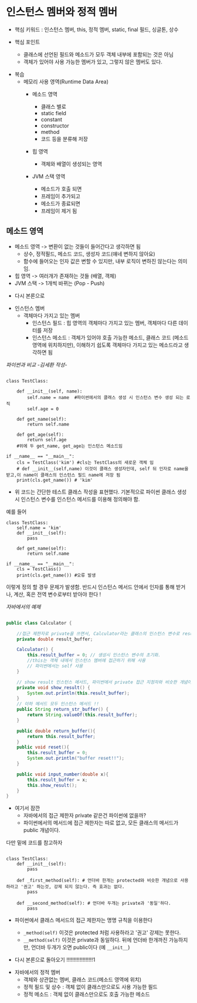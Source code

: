 # 인스턴스 멤버와 정적 멤버

- 핵심 키워드 : 인스턴스 멤버, this, 정적 멤버, static, final 필드, 싱글톤, 상수

- 핵심 포인트
    - 클래스에 선언된 필드와 메소드가 모두 객체 내부에 포함되는 것은 아님
    - 객체가 있어야 사용 가능한 멤버가 있고, 그렇지 않은 멤버도 있다.


* 복습
    - 메모리 사용 영역(Runtime Data Area)
        * 메소드 영역
            - 클래스 별로
            - static field
            - constant
            - constructor
            - method
            - 코드 등을 분류해 저장
        
        * 힙 영역
            - 객체와 배열이 생성되는 영역

        * JVM 스택 영역
            -  메소드가 호출 되면
            - 프레임이 추가되고
            - 메소드가 종료되면
            - 프레임이 제거 됨

## 메소드 영역

- 메소드 영역 -> 변환이 없는 것들이 들어간다고 생각하면 됨
    - 상수, 정적필드, 메소드 코드, 생성자 코드(얘네 변하지 않아요)
    - 함수에 들어오는 인자 값은 변할 수 있지만, 내부 로직이 변하진 않는다는 의미임.
- 힙 영역 -> 여러개가 존재하는 것들 (배열, 객체)
- JVM 스택 -> 1개씩 바뀌는 (Pop - Push)


* 다시 본론으로

- 인스턴스 멤버
    - 객체마다 가지고 있는 멤버
        - 인스턴스 필드 : 힙 영역의 객체마다 가지고 있는 멤버, 객체마다 다른 데이터를 저장
        - 인스턴스 메소드 : 객체가 있어야 호출 가능한 메소드, 클래스 코드 (메소드 영역에 위치하지만), 이해하기 쉽도록 객체마다 가지고 있는 메소드라고 생각하면 됨

*파이썬과 비교 -김세환 작성-*

```python3

class TestClass:

    def __init__(self, name):
        self.name = name  #파이썬에서의 클래스 생성 시 인스턴스 변수 생성 되는 로직
        self.age = 0
    
    def get_name(self):
        return self.name
    
    def get_age(self):
        return self.age
    #위에 두 get_name, get_age는 인스턴스 메소드임

if __name__ == "__main__":
    cls = TestClass('kim') #cls는 TestClass의 새로운 객체 임
    # def __init__(self,name) 이것이 클래스 생성자인데, self 뒤 인자로 name을 받고,이 name이 클래스의 인스턴스 필드 name에 저장 됨
    print(cls.get_name()) # 'kim'

```

- 위 코드는 간단한 테스트 클래스 작성을 표현했다. 기본적으로 파이썬 클래스 생성시 인스턴스 변수를 인스턴스 메서드를 이용해 정의해야 함.

예를 들어

```python3
class TestClass:
    self.name = 'kim'
    def __init__(self):
        pass

    def get_name(self):
        return self.name

if __name__ == "__main__":
    cls = TestClass()
    print(cls.get_name()) #오류 발생
```

이렇게 정의 할 경우 문제가 발생함. 반드시 인스턴스 메서드 안에서 인자를 통해 받거나, 계산, 혹은 전역 변수로부터 받아야 한다 !


*자바에서의 예제*

```java

public class Calculator {

    //접근 제한자로 private을 쓰면서, Calculator라는 클래스의 인스턴스 변수로 result_buffer를 정의 함.
    private double result_buffer;

    Calculator() {
        this.result_buffer = 0; // 생성시 인스턴스 변수의 초기화. 
        //this는 객체 내에서 인스턴스 멤버에 접근하기 위해 사용
        // 파이썬에서는 self 사용
    }

    // show result 인스턴스 메서드, 파이썬에서 private 접근 지정자와 비슷한 개념이 있다. 추후 설명
    private void show_result() {
        System.out.println(this.result_buffer);
    }
    // 이하 메서드 모두 인스턴스 메서드 !!
    public String return_str_buffer() {
        return String.valueOf(this.result_buffer);
    }

    public double return_buffer(){
        return this.result_buffer;
    }
    public void reset(){
        this.result_buffer = 0;
        System.out.println("buffer reset!!");
    }

    public void input_number(double x){
        this.result_buffer = x;
        this.show_result();
    }
}

```

* 여기서 잠깐
    - 자바에서의 접근 제한자 private 같은건 파이썬에 없을까?
    - 파이썬에서의 메서드에 접근 제한자는 따로 없고, 모든 클래스의 메서드가 public 개념이다.

다만 밑에 코드를 참고하자

```python3

class TestClass:
    def __init__(self):
        pass

    def _first_method(self): # 언더바 한개는 protected와 비슷한 개념으로 사용하라고 '권고' 하는것, 강제 되지 않는다. 즉 효과는 없다.
        pass

    def __second_method(self): # 언더바 두개는 private과 '동일'하다.
        pass
```

* 파이썬에서 클래스 메서드의 접근 제한자는 명명 규칙을 이용한다
    - `_method(self)` 이것은 protected 처럼 사용하라고 '권고' 강제는 못한다.
    - `__method(self)` 이것은 private과 동일하다. 뒤에 언더바 한개까진 가능하지만, 언더바 두개가 오면 public이다 (예 `__init__`)

* 다시 본론으로 돌아오기 !!!!!!!!!!!!!!!!!!1

- 자바에서의 정적 멤버
    - 객체와 상관없는 멤버, 클래스 코드(메소드 영역에 위치)
    - 정적 필드 및 상수 : 객체 없이 클래스만으로도 사용 가능한 필드
    - 정적 메소드 : 객체 없이 클래스만으로도 호출 가능한 메소드


